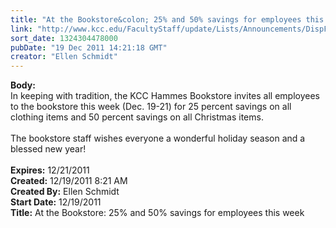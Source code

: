 ```yaml
---
title: "At the Bookstore&colon; 25% and 50% savings for employees this week"
link: "http://www.kcc.edu/FacultyStaff/update/Lists/Announcements/DispForm.aspx?ID=564"
sort_date: 1324304478000
pubDate: "19 Dec 2011 14:21:18 GMT"
creator: "Ellen Schmidt"
---
```


<div><b>Body:</b> <div class=ExternalClassF20058AD846B4311B094E9327AC71D5F><div>In keeping with tradition, the KCC Hammes Bookstore invites all employees to the bookstore this week (Dec. 19-21) for 25 percent savings on all clothing items and 50 percent savings on all Christmas items. </div>
<div> </div>
<div>The bookstore staff wishes everyone a wonderful holiday season and a blessed new year!</div>
<div> </div></div></div>
<div><b>Expires:</b> 12/21/2011</div>
<div><b>Created:</b> 12/19/2011 8:21 AM</div>
<div><b>Created By:</b> Ellen Schmidt</div>
<div><b>Start Date:</b> 12/19/2011</div>
<div><b>Title:</b> At the Bookstore: 25% and 50% savings for employees this week</div>
